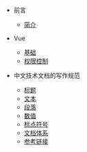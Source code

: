 - 前言
    - [简介](zh-cn/README.md)
    
- Vue
    - [基础](zh-cn/vue/base.md)
    - [权限控制](zh-cn/vue/permission.md)

- 中文技术文档的写作规范
    - [标题](zh-cn/documentStyle/title.md)
    - [文本](zh-cn/documentStyle/text.md)
    - [段落](zh-cn/documentStyle/paragraph.md)
    - [数值](zh-cn/documentStyle/number.md)
    - [标点符号](zh-cn/documentStyle/marks.md)
    - [文档体系](zh-cn/documentStyle/structure.md)
    - [参考链接](zh-cn/documentStyle/reference.md)

